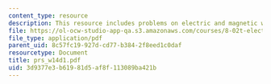 ```yaml
---
content_type: resource
description: This resource includes problems on electric and magnetic wave.
file: https://ol-ocw-studio-app-qa.s3.amazonaws.com/courses/8-02t-electricity-and-magnetism-spring-2005/3d9377e3b61981d5af8f113089ba421b_prs_w14d1.pdf
file_type: application/pdf
parent_uid: 8c57fc19-927d-cd77-b384-2f8eed1c0daf
resourcetype: Document
title: prs_w14d1.pdf
uid: 3d9377e3-b619-81d5-af8f-113089ba421b
---
```

